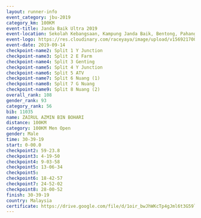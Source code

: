 ```yaml
---
layout: runner-info 
event_category: jbu-2019 
category_km: 100KM 
event-title: Janda Baik Ultra 2019  
event-location: Sekolah Kebangsaan, Kampung Janda Baik, Bentong, Pahang, Malaysia 
event-logo: https://res.cloudinary.com/raceyaya/image/upload/v1569217009/logo/janda-baik_vch1pc.jpg 
event-date: 2019-09-14 
checkpoint-name2: Split 1 Y Junction 
checkpoint-name3: Split 2 E Farm 
checkpoint-name4: Split 3 Genting 
checkpoint-name5: Split 4 Y Junction 
checkpoint-name6: Split 5 ATV 
checkpoint-name7: Split 6 Nuang (1) 
checkpoint-name8: Split 7 G Nuang 
checkpoint-name9: Split 8 Nuang (2) 
overall_rank: 108
gender_rank: 93
category_rank: 56
bib: 11035
name: ZAIRUL AZMIN BIN BOHARI
distance: 100KM
category: 100KM Men Open
gender: Male
time: 30-39-19
start: 0-00.0
checkpoint2: 59-23.8
checkpoint3: 4-19-50
checkpoint4: 9-03-58
checkpoint5: 13-06-34
checkpoint5: 
checkpoint6: 18-42-57
checkpoint7: 24-52-02
checkpoint8: 28-00-52
finish: 30-39-19
country: Malaysia
certificate: https://drive.google.com/file/d/1oir_bwJhWKcTp4gJml6t3G59lgsVWnmp/view?usp=sharing
---
```

